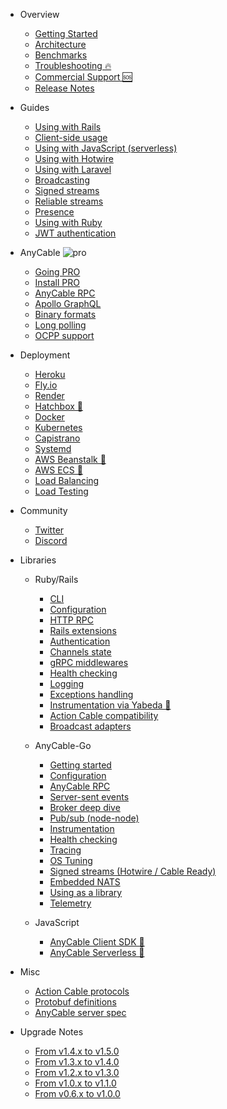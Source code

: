 <!-- markdownlint-disable -->

* Overview
  * [Getting Started](/getting_started.md)
  * [Architecture](/architecture.md)
  * [Benchmarks](/benchmarks.md)
  * [Troubleshooting 🔥](/troubleshooting.md)
  * [Commercial Support 🆘](https://anycable.io/#custom-solutions)
  * [Release Notes](/release_notes.md)

* Guides
  * [Using with Rails](/rails/getting_started.md)
  * [Client-side usage](/guides/client-side.md)
  * [Using with JavaScript (serverless)](/guides/serverless.md)
  * [Using with Hotwire](/guides/hotwire.md)
  * [Using with Laravel](/guides/laravel.md)
  * [Broadcasting](/anycable-go/broadcasting.md)
  * [Signed streams](/anycable-go/signed_streams.md)
  * [Reliable streams](/anycable-go/reliable_streams.md)
  * [Presence](/anycable-go/presence.md)
  * [Using with Ruby](/ruby/non_rails.md)
  * [JWT authentication](/anycable-go/jwt_identification.md)

* AnyCable <img class='pro-badge' src='/assets/pro.svg' alt='pro' />
  * [Going PRO](/pro.md)
  * [Install PRO](/pro/install.md)
  * [AnyCable RPC](/anycable-go/rpc.md)
  * [Apollo GraphQL](/anycable-go/apollo.md)
  * [Binary formats](/anycable-go/binary_formats.md)
  * [Long polling](/anycable-go/long_polling.md)
  * [OCPP support](/anycable-go/ocpp.md)

* Deployment
  * [Heroku](/deployment/heroku.md)
  * [Fly.io](/deployment/fly.md)
  * [Render](/deployment/render.md)
  * <a rel="noopener" href="https://hatchbox.relationkit.io/articles/12-does-hatchbox-support-anycable" target="_blank">Hatchbox 🔗</a>
  * [Docker](/deployment/docker.md)
  * [Kubernetes](/deployment/kubernetes.md)
  * [Capistrano](/deployment/capistrano.md)
  * [Systemd](/deployment/systemd.md)
  * <a rel="noopener" href="https://jetrockets.com/blog/scaling-rails-docker-aws-beanstalk" target="_blank">AWS Beanstalk 🔗</a>
  * <a rel="noopener" href="https://medium.com/expsoftwareengineering/deploying-ruby-on-rails-with-anycable-using-docker-ecs-80f0da2051ba" target="_blank">AWS ECS 🔗</a>
  * [Load Balancing](/deployment/load_balancing.md)
  * [Load Testing](/deployment/load_testing.md)

* Community
  * [Twitter](https://twitter.com/any_cable)
  * [Discord](https://discord.com/channels/629472241427415060/944842112862670878)

* Libraries
  * Ruby/Rails
    * [CLI](/ruby/cli.md)
    * [Configuration](/ruby/configuration.md)
    * [HTTP RPC](/ruby/http_rpc.md)
    * [Rails extensions](/rails/extensions.md)
    * [Authentication](/rails/authentication.md)
    * [Channels state](/rails/channels_state.md)
    * [gRPC middlewares](/ruby/middlewares.md)
    * [Health checking](/ruby/health_checking.md)
    * [Logging](/ruby/logging.md)
    * [Exceptions handling](/ruby/exceptions.md)
    * <a rel="noopener" href="https://github.com/yabeda-rb/yabeda-anycable" target="_blank">Instrumentation via Yabeda 🔗</a>
    * [Action Cable compatibility](/rails/compatibility.md)
    * [Broadcast adapters](/ruby/broadcast_adapters.md)

  * AnyCable-Go
    * [Getting started](/anycable-go/getting_started.md)
    * [Configuration](/anycable-go/configuration.md)
    * [AnyCable RPC](/anycable-go/rpc.md)
    * [Server-sent events](/anycable-go/sse.md)
    * [Broker deep dive](/anycable-go/broker.md)
    * [Pub/sub (node-node)](/anycable-go/pubsub.md)
    * [Instrumentation](/anycable-go/instrumentation.md)
    * [Health checking](/anycable-go/health_checking.md)
    * [Tracing](/anycable-go/tracing.md)
    * [OS Tuning](/anycable-go/os_tuning.md)
    * [Signed streams (Hotwire / Cable Ready)](/anycable-go/signed_streams.md)
    * [Embedded NATS](/anycable-go/embedded_nats.md)
    * [Using as a library](/anycable-go/library.md)
    * [Telemetry](/anycable-go/telemetry.md)

  * JavaScript
    * <a rel="noopener" href="https://github.com/anycable/anycable-client" target="_blank">AnyCable Client SDK 🔗</a>
    * <a rel="noopener" href="https://github.com/anycable/anycable-serverless-js" target="_blank">AnyCable Serverless 🔗</a>

* Misc
  * [Action Cable protocols](/misc/action_cable_protocol.md)
  * [Protobuf definitions](/misc/rpc_proto.md)
  * [AnyCable server spec](/misc/how_to_anycable_server.md)

* Upgrade Notes
  * [From v1.4.x to v1.5.0](/upgrade-notes/1_4_0_to_1_5_0.md)
  * [From v1.3.x to v1.4.0](/upgrade-notes/1_3_0_to_1_4_0.md)
  * [From v1.2.x to v1.3.0](/upgrade-notes/1_2_0_to_1_3_0.md)
  * [From v1.0.x to v1.1.0](/upgrade-notes/1_0_0_to_1_1_0.md)
  * [From v0.6.x to v1.0.0](/upgrade-notes/0_6_0_to_1_0_0.md)
